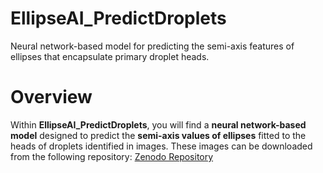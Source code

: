 # EllipseAI_PredictDroplets
Neural network-based model for predicting the semi-axis features of ellipses that encapsulate primary droplet heads.
# Overview
Within **EllipseAI_PredictDroplets**, you will find a **neural network-based model** designed to predict the **semi-axis values of ellipses** fitted to the heads of droplets identified in images. These images can be downloaded from the following repository: [Zenodo Repository](https://zenodo.org/records/13862494)
